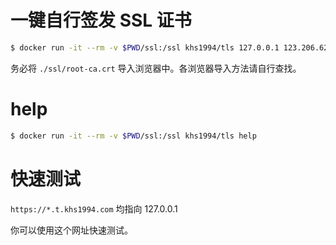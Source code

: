 # 一键自行签发 SSL 证书

```bash
$ docker run -it --rm -v $PWD/ssl:/ssl khs1994/tls 127.0.0.1 123.206.62.18 www.t.khs1994.com lnmp.khs1994.com 192.168.199.100 ...
```

务必将 `./ssl/root-ca.crt` 导入浏览器中。各浏览器导入方法请自行查找。

# help

```bash
$ docker run -it --rm -v $PWD/ssl:/ssl khs1994/tls help
```

# 快速测试

`https://*.t.khs1994.com` 均指向 127.0.0.1

你可以使用这个网址快速测试。

